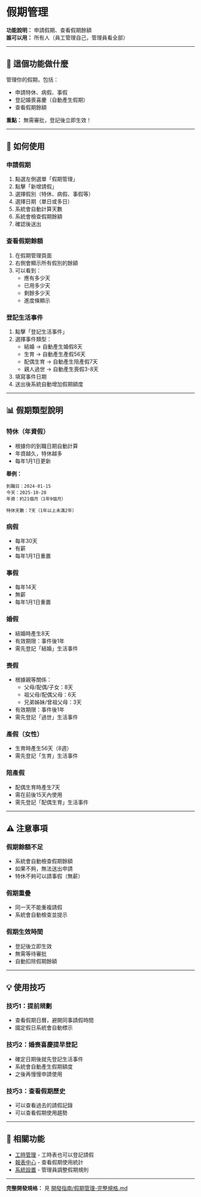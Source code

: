 # 假期管理

**功能說明：** 申請假期、查看假期餘額  
**誰可以用：** 所有人（員工管理自己，管理員看全部）

---

## 🎯 這個功能做什麼

管理你的假期，包括：
- 申請特休、病假、事假
- 登記婚喪喜慶（自動產生假期）
- 查看假期餘額

**重點：** 無需審批，登記後立即生效！

---

## 📱 如何使用

### 申請假期
1. 點選左側選單「假期管理」
2. 點擊「新增請假」
3. 選擇假別（特休、病假、事假等）
4. 選擇日期（單日或多日）
5. 系統會自動計算天數
6. 系統會檢查假期餘額
7. 確認後送出

### 查看假期餘額
1. 在假期管理頁面
2. 右側會顯示所有假別的餘額
3. 可以看到：
   - 應有多少天
   - 已用多少天
   - 剩餘多少天
   - 進度條顯示

### 登記生活事件
1. 點擊「登記生活事件」
2. 選擇事件類型：
   - 結婚 → 自動產生婚假8天
   - 生育 → 自動產生產假56天
   - 配偶生育 → 自動產生陪產假7天
   - 親人過世 → 自動產生喪假3-8天
3. 填寫事件日期
4. 送出後系統自動增加假期額度

---

## 📊 假期類型說明

### 特休（年資假）
- 根據你的到職日期自動計算
- 年資越久，特休越多
- 每年1月1日更新

**舉例：**
```
到職日：2024-01-15
今天：2025-10-28
年資：約21個月（1年9個月）

特休天數：7天（1年以上未滿2年）
```

### 病假
- 每年30天
- 有薪
- 每年1月1日重置

### 事假
- 每年14天
- 無薪
- 每年1月1日重置

### 婚假
- 結婚時產生8天
- 有效期限：事件後1年
- 需先登記「結婚」生活事件

### 喪假
- 根據親等關係：
  - 父母/配偶/子女：8天
  - 祖父母/配偶父母：6天
  - 兄弟姊妹/曾祖父母：3天
- 有效期限：事件後1年
- 需先登記「過世」生活事件

### 產假（女性）
- 生育時產生56天（8週）
- 需先登記「生育」生活事件

### 陪產假
- 配偶生育時產生7天
- 需在前後15天內使用
- 需先登記「配偶生育」生活事件

---

## ⚠️ 注意事項

### 假期餘額不足
- 系統會自動檢查假期餘額
- 如果不夠，無法送出申請
- 特休不夠可以請事假（無薪）

### 假期重疊
- 同一天不能重複請假
- 系統會自動檢查並提示

### 假期生效時間
- 登記後立即生效
- 無需等待審批
- 自動扣除假期餘額

---

## 💡 使用技巧

### 技巧1：提前規劃
- 查看假期日曆，避開同事請假時間
- 國定假日系統會自動標示

### 技巧2：婚喪喜慶提早登記
- 確定日期後就先登記生活事件
- 系統會自動產生假期額度
- 之後再慢慢申請使用

### 技巧3：查看假期歷史
- 可以查看過去的請假記錄
- 可以查看假期使用趨勢

---

## 🔗 相關功能

- [工時管理](./工時管理.md) - 工時表也可以登記請假
- [報表中心](./報表中心.md) - 查看假期使用統計
- [系統設置](./系統設置.md#業務規則) - 管理員調整假期規則

---

**完整開發規格：** 見 [開發指南/假期管理-完整規格.md](../開發指南/假期管理-完整規格.md)


